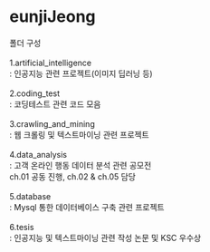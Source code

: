 # eunjiJeong
폴더 구성<br/><br/>
  1.artificial_intelligence<br/>
    : 인공지능 관련 프로젝트(이미지 딥러닝 등)<br/><br/>
  2.coding_test<br/>
    : 코딩테스트 관련 코드 모음<br/><br/>
  3.crawling_and_mining<br/>
    : 웹 크롤링 및 텍스트마이닝 관련 프로젝트<br/><br/>
  4.data_analysis<br/>
    : 고객 온라인 행동 데이터 분석 관련 공모전<br/>
       ch.01 공동 진행, ch.02 & ch.05 담당<br/><br/>
  5.database<br/>
    : Mysql 통한 데이터베이스 구축 관련 프로젝트<br/><br/>
  6.tesis<br/>
    : 인공지능 및 텍스트마이닝 관련 작성 논문 및 KSC 우수상<br/><br/>
